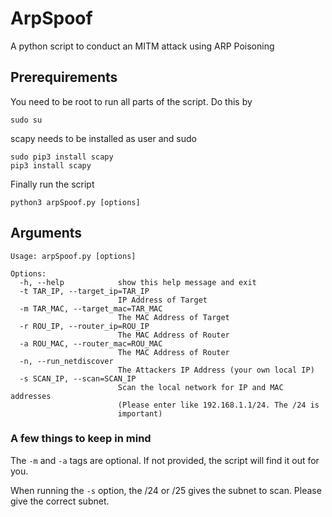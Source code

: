 # ArpSpoof
A python script to conduct an MITM attack using ARP Poisoning

## Prerequirements
You need to be root to run all parts of the script. Do this by 
```
sudo su
```
scapy needs to be installed as user and sudo 
```
sudo pip3 install scapy
pip3 install scapy
```
Finally run the script
```
python3 arpSpoof.py [options]
```

## Arguments
```
Usage: arpSpoof.py [options]

Options:
  -h, --help            show this help message and exit
  -t TAR_IP, --target_ip=TAR_IP
                        IP Address of Target
  -m TAR_MAC, --target_mac=TAR_MAC
                        The MAC Address of Target
  -r ROU_IP, --router_ip=ROU_IP
                        The MAC Address of Router
  -a ROU_MAC, --router_mac=ROU_MAC
                        The MAC Address of Router
  -n, --run_netdiscover
                        The Attackers IP Address (your own local IP)
  -s SCAN_IP, --scan=SCAN_IP
                        Scan the local network for IP and MAC addresses
                        (Please enter like 192.168.1.1/24. The /24 is
                        important)
```
### A few things to keep in mind

The ```-m``` and ```-a``` tags are optional. If not provided, the script will find it out for you. 

When running the ```-s``` option, the /24 or /25 gives the subnet to scan. Please give the correct subnet.

